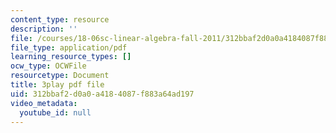 ```yaml
---
content_type: resource
description: ''
file: /courses/18-06sc-linear-algebra-fall-2011/312bbaf2d0a0a4184087f883a64ad197_6-wh6yvk6uc.pdf
file_type: application/pdf
learning_resource_types: []
ocw_type: OCWFile
resourcetype: Document
title: 3play pdf file
uid: 312bbaf2-d0a0-a418-4087-f883a64ad197
video_metadata:
  youtube_id: null
---
```

